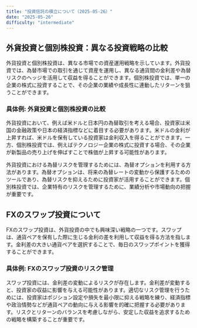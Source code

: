 ```yaml
---
title: "投資信託の積立について（2025-05-26）"
date: "2025-05-26"
difficulty: "intermediate"
---
```


## 外貨投資と個別株投資：異なる投資戦略の比較

外貨投資と個別株投資は、異なる市場での資産運用戦略を示しています。外貨投資では、為替市場での取引を通じて資産を運用し、異なる通貨間の金利差や為替リスクのヘッジを活用して収益を得ることができます。個別株投資では、単一の企業の株式に投資することで、その企業の業績や成長性に連動したリターンを狙うことができます。

### 具体例: 外貨投資と個別株投資の比較

外貨投資において、例えば米ドルと日本円の為替取引を考える場合、投資家は米国の金融政策や日本の経済指標などに着目する必要があります。米ドルの金利が上昇すれば、米ドルを保有している投資家は金利収入を得ることができます。一方、個別株投資では、例えばテクノロジー企業の株式に投資する場合、その企業が新製品の売り上げを伸ばすことで株価が上昇する可能性があります。

外貨投資における為替リスクを管理するためには、為替オプションを利用する方法があります。為替オプションは、将来の為替レートの変動から保護するためのツールであり、為替リスクを抑えるために投資家が活用することができます。個別株投資では、企業特有のリスクを管理するために、業績分析や市場動向の把握が重要です。

## FXのスワップ投資について

FXのスワップ投資は、外貨投資の中でも興味深い戦略の一つです。スワップは、通貨ペアを保有した際に生じる金利の差を利用して収益を得る方法を指します。金利差の大きい通貨ペアを選択することで、毎日のスワップポイントを獲得することができます。

### 具体例: FXのスワップ投資のリスク管理

スワップ投資には、金利差の変動によるリスクが存在します。金利差が変動すると、投資家の収益に影響を与える可能性があります。適切なリスク管理を行うためには、投資家はポジション設定や損失を最小限に抑える戦略を練り、経済指標や政治情勢などが通貨ペアの動向に与える影響を的確に把握する必要があります。リスクとリターンのバランスを考慮しながら、安定した収益を追求するための戦略を構築することが重要です。
